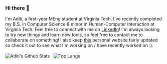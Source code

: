### Hi there 👋

I'm Aditi, a first-year MEng student at Virginia Tech. I've recently completed my B.S. in Computer Science & minor in Human-Computer Interaction at Virginia Tech. Feel free to connect with me on [LinkedIn](https://www.linkedin.com/in/aditi-diwan/)! I'm always looking to try new things and learn new tools, so feel free to contact me to collaborate on something! I also keep [this](https://aditi977.github.io/) personal website fairly updated so check it out to see what I'm working on / have recently worked on :).
<br/>
<br/>
![Aditi's Github Stats](https://github-readme-stats.vercel.app/api?username=aditi977&count_private=true&theme=transparent&showicons=true&card_width=300&hide_title=true&layout=compact&text_bold=false)
&nbsp;
![Top Langs](https://github-readme-stats.vercel.app/api/top-langs/?username=aditi977&hide=jupyter+notebook&layout=compact&theme=transparent&card_width=400&langs_count=6&hide_title=false)


<!--
**aditi977/aditi977** is a ✨ _special_ ✨ repository because its `README.md` (this file) appears on your GitHub profile.

Here are some ideas to get you started:

- 🔭 I’m currently working on ...
- 🌱 I’m currently learning ...
- 👯 I’m looking to collaborate on ...
- 🤔 I’m looking for help with ...
- 💬 Ask me about ...
- 📫 How to reach me: ...
- 😄 Pronouns: ...
- ⚡ Fun fact: ...
-->
